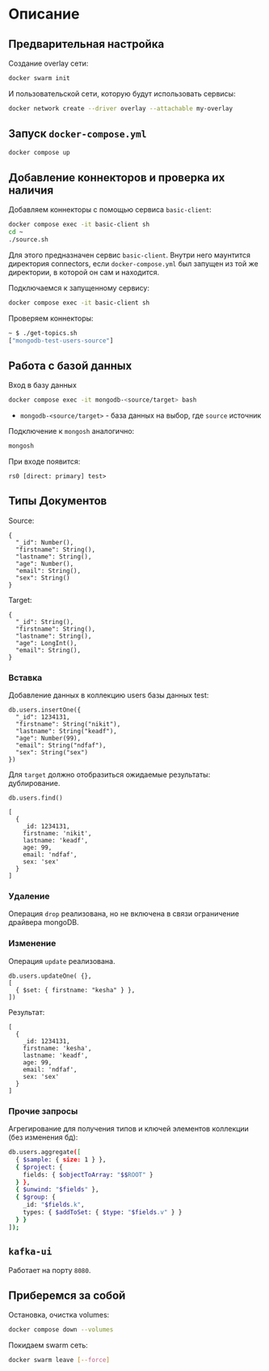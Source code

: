 # Описание

## Предварительная настройка

Создание overlay сети:

```sh
docker swarm init
```

И пользовательской сети, которую будут использовать сервисы:

```sh
docker network create --driver overlay --attachable my-overlay
```

## Запуск `docker-compose.yml`

```sh
docker compose up
```

## Добавление коннекторов и проверка их наличия

Добавляем коннекторы с помощью сервиса `basic-client`:

```sh
docker compose exec -it basic-client sh
cd ~
./source.sh
```

Для этого предназначен сервис `basic-client`. Внутри него маунтится директория connectors, если `docker-compose.yml` был запущен из той же директории, в которой он сам и находится.

Подключаемся к запущенному сервису:

```sh
docker compose exec -it basic-client sh
```

Проверяем коннекторы:

```sh
~ $ ./get-topics.sh
["mongodb-test-users-source"]
```

## Работа с базой данных

Вход в базу данных

```sh
docker compose exec -it mongodb-<source/target> bash
```

* `mongodb-<source/target>` - база данных на выбор, где `source` источник

Подключение к `mongosh` аналогично:

```sh
mongosh
```

При входе появится:

```
rs0 [direct: primary] test>
```

## Типы Документов

Source:

```
{
  "_id": Number(),
  "firstname": String(),
  "lastname": String(),
  "age": Number(),
  "email": String(),
  "sex": String()
}
```

Target:

```
{
  "_id": String(),
  "firstname": String(),
  "lastname": String(),
  "age": LongInt(),
  "email": String(),
}
```

### Вставка

Добавление данных в коллекцию users базы данных test:

```
db.users.insertOne({
  "_id": 1234131,
  "firstname": String("nikit"),
  "lastname": String("keadf"),
  "age": Number(99),
  "email": String("ndfaf"),
  "sex": String("sex")
})
```

Для `target` должно отобразиться ожидаемые результаты: дублирование.

```
db.users.find()
```

```
[
  {
    _id: 1234131,
    firstname: 'nikit',
    lastname: 'keadf',
    age: 99,
    email: 'ndfaf',
    sex: 'sex'
  }
]
```

### Удаление

Операция `drop` реализована, но не включена в связи ограничение драйвера mongoDB.

### Изменение

Операция `update` реализована.

```
db.users.updateOne( {},
[
  { $set: { firstname: "kesha" } },
])
```

Результат:

```
[
  {
    _id: 1234131,
    firstname: 'kesha',
    lastname: 'keadf',
    age: 99,
    email: 'ndfaf',
    sex: 'sex'
  }
]
```

### Прочие запросы

Агрегирование для получения типов и ключей элементов коллекции (без изменения бд):

```sh
db.users.aggregate([
  { $sample: { size: 1 } },
  { $project: { 
    fields: { $objectToArray: "$$ROOT" } 
  } },
  { $unwind: "$fields" },
  { $group: {
    _id: "$fields.k",
    types: { $addToSet: { $type: "$fields.v" } }
  } }
]);
```

## `kafka-ui`

Работает на порту `8080`.

## Приберемся за собой

Остановка, очистка volumes:

```sh
docker compose down --volumes
```

Покидаем swarm сеть:

```sh
docker swarm leave [--force]
```
